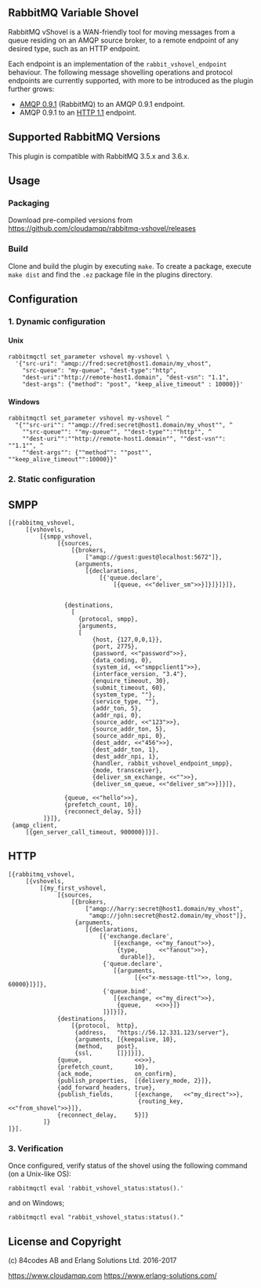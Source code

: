 ## RabbitMQ Variable Shovel

RabbitMQ vShovel is a WAN-friendly tool for moving messages from
a queue residing on an AMQP source broker, to a remote endpoint of any desired type, such as an HTTP endpoint.

Each endpoint is an implementation of the `rabbit_vshovel_endpoint` behaviour. The following message shovelling operations and protocol endpoints are currently supported, with more to be introduced as the plugin further grows:

- [AMQP 0.9.1](https://www.rabbitmq.com/amqp-0-9-1-reference.html) (RabbitMQ) to an AMQP 0.9.1 endpoint.
- AMQP 0.9.1 to an [HTTP 1.1](https://www.w3.org/Protocols/rfc2616/rfc2616.html) endpoint.


## Supported RabbitMQ Versions

This plugin is compatible with RabbitMQ 3.5.x and 3.6.x.


## Usage

### Packaging

Download pre-compiled versions from https://github.com/cloudamqp/rabbitmq-vshovel/releases

### Build

Clone and build the plugin by executing `make`. To create a package, execute `make dist` and find the `.ez` package file in the plugins directory.

## Configuration

### 1. Dynamic configuration

#### Unix

```
rabbitmqctl set_parameter vshovel my-vshovel \
  '{"src-uri": "amqp://fred:secret@host1.domain/my_vhost",
    "src-queue": "my-queue", "dest-type":"http",
    "dest-uri":"http://remote-host1.domain", "dest-vsn": "1.1",
    "dest-args": {"method": "post", "keep_alive_timeout" : 10000}}'
```

#### Windows

```
rabbitmqctl set_parameter vshovel my-vshovel ^
  "{""src-uri"": ""amqp://fred:secret@host1.domain/my_vhost"", ^
    ""src-queue"": ""my-queue"", ""dest-type"":""http"", ^
    ""dest-uri"":""http://remote-host1.domain"", ""dest-vsn"": ""1.1"", ^
    ""dest-args"": {""method"": ""post"", ""keep_alive_timeout"":10000}}"
```


### 2. Static configuration

## SMPP
```
[{rabbitmq_vshovel,
     [{vshovels,
         [{smpp_vshovel,
              [{sources,
                  [{brokers,
                      ["amqp://guest:guest@localhost:5672"]},
                   {arguments,
                      [{declarations,
                          [{'queue.declare',
                              [{queue, <<"deliver_sm">>}]}]}]}]},


                {destinations,
                  [
                    {protocol, smpp},
                    {arguments,
                    [
                        {host, {127,0,0,1}},
                        {port, 2775},
                        {password, <<"password">>},
                        {data_coding, 0},
                        {system_id, <<"smppclient1">>},
                        {interface_version, "3.4"},
                        {enquire_timeout, 30},
                        {submit_timeout, 60},
                        {system_type, ""},
                        {service_type, ""},
                        {addr_ton, 5},
                        {addr_npi, 0},
                        {source_addr, <<"123">>},
                        {source_addr_ton, 5},
                        {source_addr_npi, 0},
                        {dest_addr, <<"456">>},
                        {dest_addr_ton, 1},
                        {dest_addr_npi, 1},
                        {handler, rabbit_vshovel_endpoint_smpp},
                        {mode, transceiver},
                        {deliver_sm_exchange, <<"">>},
                        {deliver_sm_queue, <<"deliver_sm">>}]}]},

                {queue, <<"hello">>},
                {prefetch_count, 10},
                {reconnect_delay, 5}]}
          ]}]},
 {amqp_client,
     [{gen_server_call_timeout, 900000}]}].
```
## HTTP
```
[{rabbitmq_vshovel,
     [{vshovels,
         [{my_first_vshovel,
              [{sources,
                  [{brokers,
                      ["amqp://harry:secret@host1.domain/my_vhost",
                       "amqp://john:secret@host2.domain/my_vhost"]},
                   {arguments,
                      [{declarations,
                          [{'exchange.declare',
                              [{exchange, <<"my_fanout">>},
                               {type,      <<"fanout">>},
                                durable]},
                           {'queue.declare',
                              [{arguments,
                                    [{<<"x-message-ttl">>, long, 60000}]}]},
                           {'queue.bind',
                              [{exchange, <<"my_direct">>},
                               {queue,    <<>>}]}
                           ]}]}]},
              {destinations,
                  [{protocol,  http},
                   {address,   "https://56.12.331.123/server"},
                   {arguments, [{keepalive, 10},
                   {method,    post},
                   {ssl,       []}]}]},
              {queue,               <<>>},
              {prefetch_count,      10},
              {ack_mode,            on_confirm},
              {publish_properties,  [{delivery_mode, 2}]},
              {add_forward_headers, true},
              {publish_fields,      [{exchange,   <<"my_direct">>},
                                     {routing_key, <<"from_shovel">>}]},
              {reconnect_delay,     5}]}
          ]}
]}].

```

### 3. Verification

Once configured, verify status of the shovel using the following command (on a Unix-like OS):

```
rabbitmqctl eval 'rabbit_vshovel_status:status().'
```

and on Windows;

```
rabbitmqctl eval "rabbit_vshovel_status:status()."
```

## License and Copyright

(c) 84codes AB and Erlang Solutions Ltd. 2016-2017

https://www.cloudamqp.com
https://www.erlang-solutions.com/
